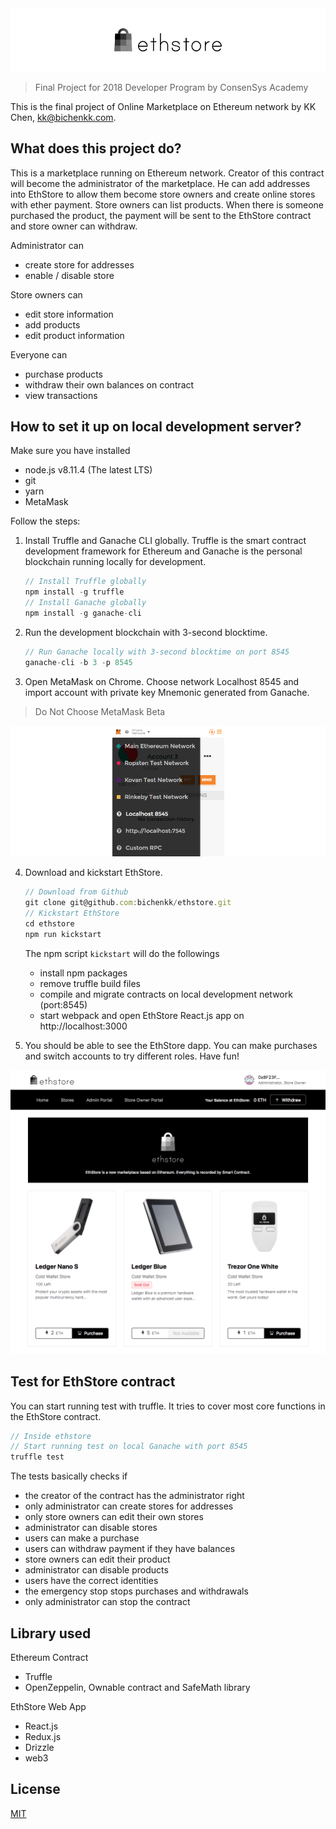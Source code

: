 <img src="https://raw.githubusercontent.com/bichenkk/ethstore/master/materials/logo.png">
 
> Final Project for 2018 Developer Program by ConsenSys Academy

This is the final project of Online Marketplace on Ethereum network by KK Chen, kk@bichenkk.com.

## What does this project do?

This is a marketplace running on Ethereum network.
Creator of this contract will become the administrator of the marketplace. He can add addresses into EthStore to allow them become store owners and create online stores with ether payment.
Store owners can list products. When there is someone purchased the product, the payment will be sent to the EthStore contract and store owner can withdraw.

  Administrator can
  * create store for addresses
  * enable / disable store

  Store owners can
  * edit store information
  * add products
  * edit product information

  Everyone can
  * purchase products
  * withdraw their own balances on contract
  * view transactions

## How to set it up on local development server?

Make sure you have installed
* node.js v8.11.4 (The latest LTS)
* git
* yarn
* MetaMask

Follow the steps:

1. Install Truffle and Ganache CLI globally. Truffle is the smart contract development framework for Ethereum and Ganache is the personal blockchain running locally for development.
    ```javascript
    // Install Truffle globally
    npm install -g truffle
    // Install Ganache globally
    npm install -g ganache-cli
    ```

2. Run the development blockchain with 3-second blocktime.
    ```javascript
    // Run Ganache locally with 3-second blocktime on port 8545
    ganache-cli -b 3 -p 8545
    ```

3. Open MetaMask on Chrome. Choose network Localhost 8545 and import account with private key Mnemonic generated from Ganache.
> Do Not Choose MetaMask Beta
<img src="https://raw.githubusercontent.com/bichenkk/ethstore/master/materials/metamask-instruction.png">

4. Download and kickstart EthStore.
    ```javascript
    // Download from Github
    git clone git@github.com:bichenkk/ethstore.git
    // Kickstart EthStore
    cd ethstore
    npm run kickstart
    ```

    The npm script `kickstart` will do the followings
    * install npm packages
    * remove truffle build files
    * compile and migrate contracts on local development network (port:8545)
    * start webpack and open EthStore React.js app on http://localhost:3000

5. You should be able to see the EthStore dapp. You can make purchases and switch accounts to try different roles. Have fun! 

<img src="https://raw.githubusercontent.com/bichenkk/ethstore/master/materials/screenshot.png">

## Test for EthStore contract

You can start running test with truffle. It tries to cover most core functions in the EthStore contract.

```javascript
// Inside ethstore
// Start running test on local Ganache with port 8545
truffle test
```

The tests basically checks if
* the creator of the contract has the administrator right
* only administrator can create stores for addresses
* only store owners can edit their own stores
* administrator can disable stores
* users can make a purchase
* users can withdraw payment if they have balances
* store owners can edit their product
* administrator can disable products
* users have the correct identities
* the emergency stop stops purchases and withdrawals
* only administrator can stop the contract

## Library used

Ethereum Contract
* Truffle
* OpenZeppelin, Ownable contract and SafeMath library

EthStore Web App
* React.js
* Redux.js
* Drizzle
* web3

## License

[MIT](https://raw.githubusercontent.com/bichenkk/ethstore/master/LICENSE)